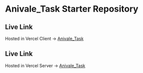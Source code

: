 # Anivale_Task Starter Repository



## Live Link
Hosted in Vercel Client -> [Anivale_Task](https://lighthearted-zabaione-84e00c.netlify.app/)
## Live Link
Hosted in Vercel Server -> [Anivale_Task](https://anivale-task-server.vercel.app/)